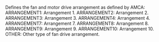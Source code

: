 Defines the fan and motor drive arrangement as defined by AMCA:
ARRANGEMENT1: Arrangement 1. 
ARRANGEMENT2: Arrangement 2. 
ARRANGEMENT3: Arrangement 3. 
ARRANGEMENT4: Arrangement 4. 
ARRANGEMENT7: Arrangement 7. 
ARRANGEMENT8: Arrangement 8. 
ARRANGEMENT9: Arrangement 9. 
ARRANGEMENT10: Arrangement 10. 
OTHER: Other type of fan drive arrangement.